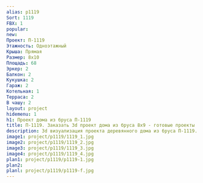 ```yaml
---
alias: p1119
Sort: 1119
FBX: 1
popular: 
new: 
Проект: П-1119
Этажность: Одноэтажный
Крыша: Прямая
Размер: 8х10
Площадь: 68
Эркер: 2
Балкон: 2
Кукушка: 2
Гараж: 2
Котельная: 1
Терраса: 2
В чашу: 2
layout: project
hidemenu: 1
h1: Проект дома из бруса П-1119
title: П-1119. Заказать 3d проект дома из бруса 8х9 - готовые проекты
description: 3d визуализация проекта деревянного дома из бруса П-1119. Площадь 68 м2, размер 8х9. Вы можете внести любые изменения в проект.
image1: project/p1119/1119_1.jpg
image2: project/p1119/1119_2.jpg
image3: project/p1119/1119_3.jpg
image4: project/p1119/1119_4.jpg
plan1: project/p1119/p1119-1.jpg
plan2: 
planl: project/p1119/p1119-f.jpg
---
```

